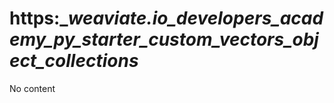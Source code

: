 # https:\__weaviate.io_developers_academy_py_starter_custom_vectors_object_collections_

No content
